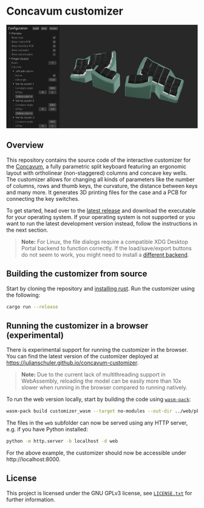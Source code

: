 # Concavum customizer

![An image of the UI of the customizer](img/customizer.png)

## Overview

This repository contains the source code of the interactive customizer for the [Concavum](https://github.com/julianschuler/keyboards/tree/master/concavum), a fully parametric split keyboard featuring an ergonomic layout with ortholinear (non-staggered) columns and concave key wells.
The customizer allows for changing all kinds of parameters like the number of columns, rows and thumb keys, the curvature, the distance between keys and many more.
It generates 3D printing files for the case and a PCB for connecting the key switches.

To get started, head over to the [latest release](https://github.com/julianschuler/concavum-customizer/releases/latest) and download the executable for your operating system. If your operating system is not supported or you want to run the latest development version instead, follow the instructions in the next section.

> **Note:** For Linux, the file dialogs require a compatible XDG Desktop Portal backend to function correctly. If the load/save/export buttons do not seem to work, you might need to install a [different backend](https://docs.rs/rfd/latest/rfd/#xdg-desktop-portal-backend).

## Building the customizer from source

Start by cloning the repository and [installing rust](https://www.rust-lang.org/tools/install).
Run the customizer using the following:

```sh
cargo run --release
```

## Running the customizer in a browser (experimental)

There is experimental support for running the customizer in the browser.
You can find the latest version of the customizer deployed at https://julianschuler.github.io/concavum-customizer.

> **Note:** Due to the current lack of multithreading support in WebAssembly, reloading the model can be easily more than 10x slower when running in the browser compared to running natively.

To run the web version locally, start by building the code using [`wasm-pack`](https://rustwasm.github.io/wasm-pack/installer/):

```sh
wasm-pack build customizer_wasm --target no-modules --out-dir ../web/pkg --no-typescript --no-pack
```

The files in the `web` subfolder can now be served using any HTTP server, e.g. if you have Python installed:

```sh
python -m http.server -b localhost -d web
```

For the above example, the customizer should now be accessible under http://localhost:8000.

## License

This project is licensed under the GNU GPLv3 license, see [`LICENSE.txt`](LICENSE.txt) for further information.
